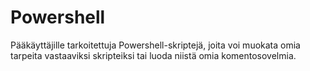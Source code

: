 # Powershell
Pääkäyttäjille tarkoitettuja Powershell-skriptejä, joita voi muokata omia tarpeita vastaaviksi skripteiksi tai luoda niistä omia komentosovelmia.
